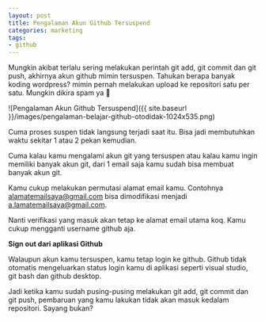 ```yaml
---
layout: post
title: Pengalaman Akun Github Tersuspend
categories: marketing
tags:
- github
---
```


Mungkin akibat terlalu sering melakukan perintah git add, git commit dan git push, akhirnya akun github mimin tersuspen. Tahukan berapa banyak koding wordpress? mimin pernah melakukan upload ke repositori satu per satu. Mungkin dikira spam ya 🙁

![Pengalaman Akun Github Tersuspend]({{ site.baseurl }}/images/pengalaman-belajar-github-otodidak-1024x535.png)

Cuma proses suspen tidak langsung terjadi saat itu. Bisa jadi membutuhkan waktu sekitar 1 atau 2 pekan kemudian.

Cuma kalau kamu mengalami akun git yang tersuspen atau kalau kamu ingin memiliki banyak akun git, dari 1 email saja kamu sudah bisa membuat banyak akun git.

Kamu cukup melakukan permutasi alamat email kamu. Contohnya alamatemailsaya@gmail.com bisa dimodifikasi menjadi a.lamatemailsaya@gmail.com.

Nanti verifikasi yang masuk akan tetap ke alamat email utama koq. Kamu cukup mengganti username github aja.

**Sign out dari aplikasi Github**

Walaupun akun kamu tersuspen, kamu tetap login ke github. Github tidak otomatis mengeluarkan status login kamu di aplikasi seperti visual studio, git bash dan github desktop.

Jadi ketika kamu sudah pusing-pusing melakukan git add, git commit dan git push, pembaruan yang kamu lakukan tidak akan masuk kedalam repositori. Sayang bukan?